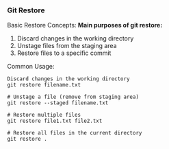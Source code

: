### Git Restore 

Basic Restore Concepts: 
**Main purposes of git restore:**
1. Discard changes in the working directory
2. Unstage files from the staging area
4. Restore files to a specific commit

Common Usage:
```
Discard changes in the working directory
git restore filename.txt

# Unstage a file (remove from staging area)
git restore --staged filename.txt

# Restore multiple files
git restore file1.txt file2.txt

# Restore all files in the current directory
git restore .
```
